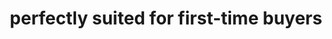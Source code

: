 ---
title: perfectly suited for first-time buyers
layout: default
date_text: 08/05/2016
username: bobjentz
short_description: Bought a Single Family home in 2016 for approximately $200K in
  Cottage Grove, WI.
full_description: Should I one day decide to move from my recently purchased home,
  my first call will be to Grant Smith. I can not possibly have higher praise for
  Grant and I strongly recommend him as a realtor.<br /><br />Grant succeeded in finding
  for me the place I had been dreaming of despite the high demand and limited supply
  of housing in Dane County. His knowledge and expertise was most helpful, but it
  was his approach and personal touch which I appreciated, particularly in those moments
  when I required assurance all hope was not lost. In this trying local housing market,
  Grant is perfectly suited for first-time buyers like me.  He patiently walked me
  through each step of the process, heeded my specifications and did not waste my
  time showing properties unsuitable to my needs. <br /><br />Again, I strongly recommend
  Grant Smith and I encourage any buyer or seller to contract his services.
star_01: ''
star_02: ''
star_03: ''
star_04: ''
star_local_01: ''
star_local_02: ''
star_local_03: ''
star_local_04: ''
star_process_01: ''
star_process_02: ''
star_process_03: ''
star_process_04: ''
star_responsive_01: ''
star_responsive_02: ''
star_responsive_03: ''
star_responsive_04: ''
star_negotiation_01: ''
star_negotiation_02: ''
star_negotiation_03: ''
star_negotiation_04: ''
---